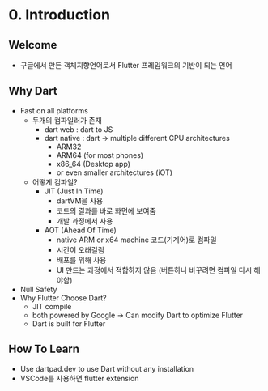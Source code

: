 # 0. Introduction

## Welcome
- 구글에서 만든 객체지향언어로서 Flutter 프레임워크의 기반이 되는 언어

## Why Dart
- Fast on all platforms
	- 두개의 컴파일러가 존재
		- dart web : dart to JS
		- dart native : dart -> multiple different CPU architectures 
			- ARM32
			- ARM64 (for most phones)
			- x86_64 (Desktop app)
			- or even smaller architectures (iOT)
	- 어떻게 컴파일?
		- JIT (Just In Time)
			- dartVM을 사용
			- 코드의 결과를 바로 화면에 보여줌
			- 개발 과정에서 사용
		- AOT (Ahead Of Time)
			- native ARM or x64 machine 코드(기계어)로 컴파일
			- 시간이 오래걸림
			- 배포를 위해 사용
			- UI 만드는 과정에서 적합하지 않음 (버튼하나 바꾸려면 컴파일 다시 해야함)
- Null Safety
- Why Flutter Choose Dart?
	- JIT compile
	- both powered by Google -> Can modify Dart to optimize Flutter
	- Dart is built for Flutter

## How To Learn
- Use dartpad.dev to use Dart without any installation
- VSCode를 사용하면 flutter extension